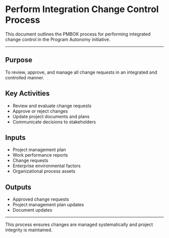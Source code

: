 # Perform Integration Change Control Process

This document outlines the PMBOK process for performing integrated change control in the Program Autonomy initiative.

---

## Purpose
To review, approve, and manage all change requests in an integrated and controlled manner.

## Key Activities
- Review and evaluate change requests
- Approve or reject changes
- Update project documents and plans
- Communicate decisions to stakeholders

## Inputs
- Project management plan
- Work performance reports
- Change requests
- Enterprise environmental factors
- Organizational process assets

## Outputs
- Approved change requests
- Project management plan updates
- Document updates

---

This process ensures changes are managed systematically and project integrity is maintained.
